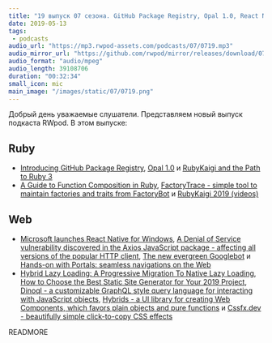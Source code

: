 ```yaml
---
title: "19 выпуск 07 сезона. GitHub Package Registry, Opal 1.0, React Native for Windows, Hybrid Lazy Loading, Hybrids, Cssfx.dev и прочее"
date: 2019-05-13
tags:
 - podcasts
audio_url: "https://mp3.rwpod-assets.com/podcasts/07/0719.mp3"
audio_mirror_url: "https://github.com/rwpod/mirror/releases/download/07.19/0719.mp3"
audio_format: "audio/mpeg"
audio_length: 39108706
duration: "00:32:34"
small_icon: mic
main_image: "/images/static/07/0719.png"
---
```


Добрый день уважаемые слушатели. Представляем новый выпуск подкаста RWpod. В этом выпуске:

## Ruby

- [Introducing GitHub Package Registry](https://github.blog/2019-05-10-introducing-github-package-registry/), [Opal 1.0](http://opalrb.com/blog/2019/05/12/opal-1-0/) и [RubyKaigi and the Path to Ruby 3](https://developer.squareup.com/blog/rubykaigi-and-the-path-to-ruby-3/)
- [A Guide to Function Composition in Ruby](https://www.ghostcassette.com/function-composition-in-ruby/), [FactoryTrace - simple tool to maintain factories and traits from FactoryBot](https://github.com/djezzzl/factory_trace) и [RubyKaigi 2019 (videos)](https://www.youtube.com/channel/UCBSg5zH-VFJ42BGQFk4VH2A/videos)

## Web

 - [Microsoft launches React Native for Windows](https://techcrunch.com/2019/05/06/microsoft-launches-react-native-for-windows/), [A Denial of Service vulnerability discovered in the Axios JavaScript package - affecting all versions of the popular HTTP client](https://snyk.io/blog/a-denial-of-service-vulnerability-discovered-in-the-axios-javascript-package-affecting-all-versions-of-the-popular-http-client/), [The new evergreen Googlebot](https://webmasters.googleblog.com/2019/05/the-new-evergreen-googlebot.html) и [Hands-on with Portals: seamless navigations on the Web](https://web.dev/hands-on-portals)
 - [Hybrid Lazy Loading: A Progressive Migration To Native Lazy Loading](https://www.smashingmagazine.com/2019/05/hybrid-lazy-loading-progressive-migration-native/), [How to Choose the Best Static Site Generator for Your 2019 Project](https://snipcart.com/blog/choose-best-static-site-generator), [Dinoql - a customizable GraphQL style query language for interacting with JavaScript objects](https://github.com/victorvoid/dinoql), [Hybrids - a UI library for creating Web Components, which favors plain objects and pure functions](https://hybrids.js.org/) и [Cssfx.dev - beautifully simple click-to-copy CSS effects](https://cssfx.dev/)

READMORE
